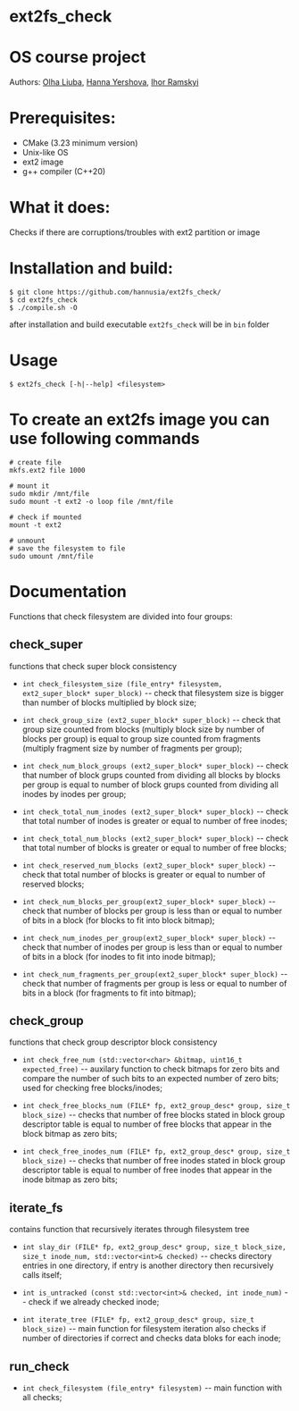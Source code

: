 # ext2fs_check

# OS course project
Authors: [Olha Liuba](https://github.com/oliuba), [Hanna Yershova](https://github.com/hannusia), [Ihor Ramskyi](https://github.com/botanich)

# Prerequisites:
- CMake (3.23 minimum version)
- Unix-like OS
- ext2 image
- g++ compiler (C++20)

# What it does:
Checks if there are corruptions/troubles with ext2 partition or image

# Installation and build:
```
$ git clone https://github.com/hannusia/ext2fs_check/
$ cd ext2fs_check
$ ./compile.sh -O
```

after installation and build executable `ext2fs_check` will be in `bin` folder

# Usage
```
$ ext2fs_check [-h|--help] <filesystem>
```

# To create an ext2fs image you can use following commands
```
# create file
mkfs.ext2 file 1000

# mount it
sudo mkdir /mnt/file
sudo mount -t ext2 -o loop file /mnt/file

# check if mounted
mount -t ext2

# unmount
# save the filesystem to file
sudo umount /mnt/file
```

# Documentation

Functions that check filesystem are divided into four groups:
## check_super
functions that check super block consistency

- `int check_filesystem_size (file_entry* filesystem, ext2_super_block* super_block)` -- check that filesystem size is bigger than number of blocks multiplied by block size;

- `int check_group_size (ext2_super_block* super_block)` -- check that group size counted from blocks (multiply block size by number of blocks per group) is equal to group size counted from fragments (multiply fragment size by number of fragments per group);

- `int check_num_block_groups (ext2_super_block* super_block)` -- check that number of block grups counted from dividing all blocks by blocks per group is equal to number of block grups counted from dividing all inodes by inodes per group;

- `int check_total_num_inodes (ext2_super_block* super_block)` -- check that total number of inodes is greater or equal to number of free inodes;

- `int check_total_num_blocks (ext2_super_block* super_block)` -- check that total number of blocks is greater or equal to number of free blocks;

- `int check_reserved_num_blocks (ext2_super_block* super_block)` -- check that total number of blocks is greater or equal to number of reserved blocks;

- `int check_num_blocks_per_group(ext2_super_block* super_block)` -- check that number of blocks per group is less than or equal to number of bits in a block (for blocks to fit into block bitmap);

- `int check_num_inodes_per_group(ext2_super_block* super_block)` -- check that number of inodes per group is less than or equal to number of bits in a block (for inodes to fit into inode bitmap);

- `int check_num_fragments_per_group(ext2_super_block* super_block)` -- check that number of fragments per group is less or equal to number of bits in a block (for fragments to fit into bitmap);

## check_group
functions that check group descriptor block consistency

- `int check_free_num (std::vector<char> &bitmap, uint16_t expected_free)` -- auxilary function to check bitmaps for zero bits and compare the number of such bits to an expected number of zero bits; used for checking free blocks/inodes;

- `int check_free_blocks_num (FILE* fp, ext2_group_desc* group, size_t block_size)` -- checks that number of free blocks stated in block group descriptor table is equal to number of free blocks that appear in the block bitmap as zero bits;

- `int check_free_inodes_num (FILE* fp, ext2_group_desc* group, size_t block_size)` -- checks that number of free inodes stated in block group descriptor table is equal to number of free inodes that appear in the inode bitmap as zero bits;

## iterate_fs
contains function that recursively iterates through filesystem tree

- `int slay_dir (FILE* fp, ext2_group_desc* group, size_t block_size, size_t inode_num, std::vector<int>& checked)` -- checks directory entries in one directory, if entry is another directory then recursively calls itself;

- `int is_untracked (const std::vector<int>& checked, int inode_num)` -- check if we already checked inode;

- `int iterate_tree (FILE* fp, ext2_group_desc* group, size_t block_size)` -- main function for filesystem iteration also checks if number of directories if correct and checks data bloks for each inode;

## run_check
- `int check_filesystem (file_entry* filesystem)` -- main function with all checks;

